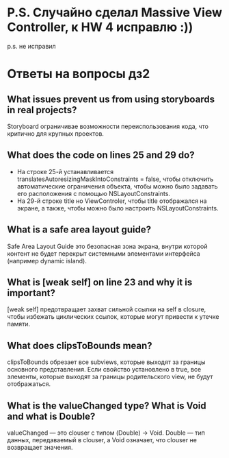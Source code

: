 # P.S. Случайно сделал Massive View Controller, к HW 4 исправлю :))
p.s. не исправил
# Ответы на вопросы дз2
## What issues prevent us from using storyboards in real projects?
Storyboard ограничивае возможности переиспользования кода, что критично для крупных проектов. 
## What does the code on lines 25 and 29 do?
- На строке 25-й устанавливается translatesAutoresizingMaskIntoConstraints = false, чтобы отключить автоматические ограничения объекта, чтобы можно было задавать его расположения с помощью NSLayoutConstraints.
- На 29-й строке title но ViewControler, чтобы title отображался на экране, а также, чтобы можно было настроить NSLayoutConstraints.
## What is a safe area layout guide?
Safe Area Layout Guide это безопасная зона экрана, внутри которой контент не будет перекрыт системными элементами интерфейса (например dynamic island).
## What is [weak self] on line 23 and why it is important?
[weak self] предотвращает захват сильной ссылки на self в closure, чтобы избежать циклических ссылок, которые могут привести к утечке памяти.
## What does clipsToBounds mean?
clipsToBounds обрезает все subviews, которые выходят за границы основного представления. Если свойство установлено в true, все элементы, которые выходят за границы родительского view, не будут отображаться.
## What is the valueChanged type? What is Void and what is Double?
valueChanged — это clouser с типом (Double) -> Void. Double — тип данных, передаваемый в clouser, а Void означает, что clouser не возвращает значения.
